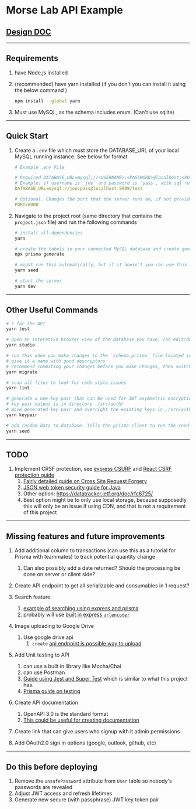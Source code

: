 # Morse Lab API Example

## [Design DOC](DESIGN-DOC.md)

---

## Requirements

1. have Node.js installed

2. (recommended) have yarn installed (if you don't you can install it using the below command )

   ```bash
   npm install --global yarn
   ```

3. Must use MySQL, as the schema includes enum. (Can't use sqlite)

---

## Quick Start

1. Create a `.env` file which must store the DATABASE_URL of your local MySQL running instance. See below for format

   ```yaml
   # Example .env File

   # Required DATABASE_URL=mysql://<USERNAME>:<PASSWORD>@localhost:<PORT>/<DBNAME>
   # Example: if username is `joe` and password is `pass`, with sql running on port `9999` and the database name is `db`
   DATABASE_URL=mysql://joe:pass@localhost:9999/test

   # Optional. Changes the port that the server runs on, if not provided, defaults to port 8000
   PORT=8000
   ```

2. Navigate to the project root (same directory that contains the `project.json` file) and run the following commands

   ```bash
   # install all dependencies
   yarn

   # create the tabels in your connected MySQL database and create generated TypeScript types (that will be used for TS in express server)
   npx prisma generate

   # might run this automatically, but if it doesn't you can use this command.  populate the database with a small amount of randomly generated data
   yarn seed

   # start the server
   yarn dev

   ```

---

## Other Useful Commands

```bash
# r for the API
yarn test

# open an interative browser view of the database you have, can edit/delete/add files
yarn studio

# run this when you make changes to the `schema.prisma` file located in ./prisma/schema.prisma
# give it a name with good descriptors
# recommend commiting your changes before you make changes, then switch to a new branch, then make changes to schema.prisma and then run migrate. This is because migration errors can result in catastrophic database failure.
yarn migrate

# scan all files to look for code style issues
yarn lint

# generate a new key pair that can be used for JWT asymmetric encryption
# key pair output is in directory ./src/auth/
# move generated key pair and overright the existing keys in ./src/auth/token/
yarn keypair

# add random data to database. Tells the prisma client to run the seed file at ./prisma/seed.ts
yarn seed
```

---

## TODO

1. Implement CRSF protection, see [express CSURF](https://github.com/expressjs/csurf) and [React CSRF protection guide](https://www.stackhawk.com/blog/react-csrf-protection-guide-examples-and-how-to-enable-it/)
   1. [Fairly detailed guide on Cross Site Request Forgery](https://cheatsheetseries.owasp.org/cheatsheets/Cross-Site_Request_Forgery_Prevention_Cheat_Sheet.html)
   2. [JSON web token security guide for Java](https://cheatsheetseries.owasp.org/cheatsheets/JSON_Web_Token_for_Java_Cheat_Sheet.html)
   3. Other option: https://datatracker.ietf.org/doc/rfc8725/
   4. Best option might be to only use local storage, because supposedly this will only be an issue if using CDN, and that is not a requirement of this project

---

## Missing features and future improvements

1. Add additional column to transactions (can use this as a tutorial for Prisma with teammates) to track potential quantity change

   1. Can also possibly add a date returned? Should the processing be done on server or client side?

2. Create API endpoint to get all serializable and consumables in 1 request?
3. Search feature
   1. [example of searching using express and prisma](https://github.com/prisma/prisma-examples/blob/latest/typescript/rest-nextjs-express/backend/src/index.ts)
   1. probably will use [built in express `urlencoder`](https://expressjs.com/en/api.html#express.urlencoded)
4. Image uploading to Google Drive
   1. Use google drive api
      1. `create` [api endpoint is possible way to upload](https://developers.google.com/drive/api/v3/reference/files/create)
5. Add Unit testing to API
   1. can use a built in library like Mocha/Chai
   2. can use Postman
   3. [Guide using Jest and Super Test](https://dev.to/mhmdlotfy96/testing-nodejs-express-api-with-jest-and-supertest-1bk0) which is similar to what this project has.
   4. [Prisma guide on testing](https://www.prisma.io/docs/guides/testing/unit-testing)
6. Create API documentation
   1. OpenAPI 3.0 is the standard format
   2. [This could be useful for creating documentation](https://www.npmjs.com/package/swagger-ui-express)
7. Create link that can give users who signup with it admin permissions
8. Add OAuth2.0 sign in options (google, outlook, github, etc)

---

## Do this before deploying

1. Remove the `unsafePassword` attribute from `User` table so nobody's passwords are revealed
2. Adjust JWT access and refresh lifetimes
3. Generate new secure (with passphrase) JWT key token pair
